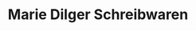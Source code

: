 ---
title: "Marie Dilger Schreibwaren"
url: /babenhausen/marie-dilger-schreibwaren/
shop: Schreibwaren
---
